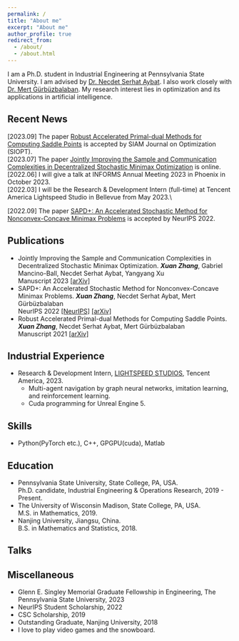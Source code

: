 ```yaml
---
permalink: /
title: "About me"
excerpt: "About me"
author_profile: true
redirect_from: 
  - /about/
  - /about.html
---
```


I am a Ph.D. student in Industrial Engineering at Pennsylvania State University. I am advised by [Dr. Necdet Serhat Aybat](https://nsaybat.org/). I also work closely with [Dr. Mert Gürbüzbalaban](https://mert-g.org/). My research interest lies in optimization and its applications in artificial intelligence. 

Recent News
------

\[2023.09] The paper [Robust Accelerated Primal-dual Methods for Computing Saddle Points](https://arxiv.org/abs/2111.12743) is accepted by SIAM Journal on Optimization (SIOPT).\
\[2023.07\] The paper [Jointly Improving the Sample and Communication Complexities in Decentralized Stochastic Minimax Optimization](https://arxiv.org/abs/2307.09421) is online.\
\[2022.06\] I will give a talk at INFORMS Annual Meeting 2023 in Phoenix in October 2023.\
\[2022.03\] I will be the Research & Development Intern (full-time) at Tencent America Lightspeed Studio in Bellevue from May 2023.\
<!--\[2023.02\] I will give a talk at the SIAM Conference on Optimization (OP23) in Seattle in June.\-->
[2022.09] The paper [SAPD+: An Accelerated Stochastic Method for Nonconvex-Concave Minimax Problems](https://papers.nips.cc/paper_files/paper/2022/hash/880d8999c07a8efc9bbbeb0c38f50765-Abstract-Conference.html) is accepted by NeurIPS 2022.


Publications
------
* Jointly Improving the Sample and Communication Complexities in Decentralized Stochastic Minimax Optimization. ***Xuan Zhang***, Gabriel Mancino-Ball, Necdet Serhat Aybat, Yangyang Xu\
  Manuscript 2023 [[arXiv]](https://arxiv.org/abs/2307.09421)
* SAPD+: An Accelerated Stochastic Method for Nonconvex-Concave Minimax Problems. ***Xuan Zhang***, Necdet Serhat Aybat, Mert Gürbüzbalaban \
  NeurIPS 2022 [[NeurIPS]](https://papers.nips.cc/paper_files/paper/2022/hash/880d8999c07a8efc9bbbeb0c38f50765-Abstract-Conference.html) [[arXiv]](https://arxiv.org/abs/2205.15084)
* Robust Accelerated Primal-dual Methods for Computing Saddle Points. ***Xuan Zhang***, Necdet Serhat Aybat, Mert Gürbüzbalaban\
  Manuscript 2021 [[arXiv]](https://arxiv.org/abs/2111.12743)

Industrial Experience
------
* Research & Development Intern, [LIGHTSPEED STUDIOS](https://www.lightspeed-studios.com/), Tencent America, 2023.
    * Multi-agent navigation by graph neural networks, imitation learning, and reinforcement learning.
    * Cuda programming for Unreal Engine 5.

Skills
------
* Python(PyTorch etc.), C++, GPGPU(cuda), Matlab

Education
------
* Pennsylvania State University, State College, PA, USA.  
Ph.D. candidate, Industrial Engineering & Operations Research, 2019 - Present.
* The University of Wisconsin Madison, State College, PA, USA.  
M.S. in Mathematics, 2019.
* Nanjing University, Jiangsu, China.  
B.S. in Mathematics and Statistics, 2018.

Talks
------

Miscellaneous
------
* Glenn E. Singley Memorial Graduate Fellowship in Engineering, The Pennsylvania State University, 2023
* NeurIPS Student Scholarship, 2022
* CSC Scholarship, 2019
* Outstanding Graduate, Nanjing University, 2018
* I love to play video games and the snowboard.
